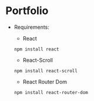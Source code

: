 # Portfolio

- Requirements:

  - React

  ```
  npm install react
  ```

  - React-Scroll

  ```
  npm install react-scroll
  ```
  
  - React Router Dom
  
  ```
  npm install react-router-dom
  ```  

